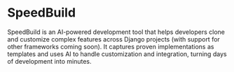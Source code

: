 # SpeedBuild
SpeedBuild is an AI-powered development tool that helps developers clone and customize complex features across Django projects (with support for other frameworks coming soon). It captures proven implementations as templates and uses AI to handle customization and integration, turning days of development into minutes.
